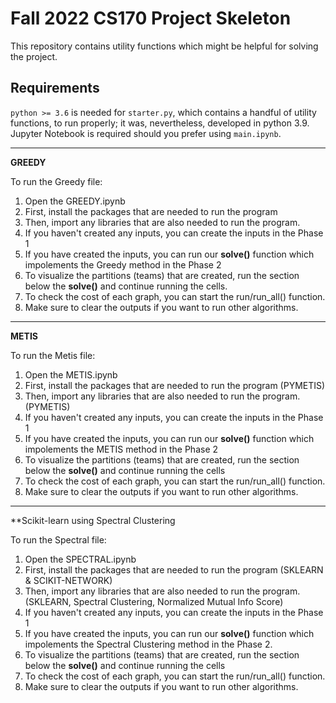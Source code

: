 # Fall 2022 CS170 Project Skeleton
This repository contains utility functions which might be helpful for solving the project.

## Requirements
`python >= 3.6` is needed for `starter.py`, which contains a handful of utility functions, to run properly; it was, nevertheless, developed in python 3.9.  
Jupyter Notebook is required should you prefer using `main.ipynb`.
________________________________________________________________________________________________________________
**GREEDY**

To run the Greedy file:
1. Open the GREEDY.ipynb
2. First, install the packages that are needed to run the program
3. Then, import any libraries that are also needed to run the program.
4. If you haven't created any inputs, you can create the inputs in the Phase 1
5. If you have created the inputs, you can run our **solve()** function which impolements the Greedy method in the Phase 2
6. To visualize the partitions (teams) that are created, run the section below the **solve()** and continue running the cells.
7. To check the cost of each graph, you can start the run/run_all() function.
8. Make sure to clear the outputs if you want to run other algorithms.

________________________________________________________________________________________________________________
**METIS**

To run the Metis file:
1. Open the METIS.ipynb
2. First, install the packages that are needed to run the program (PYMETIS)
3. Then, import any libraries that are also needed to run the program. (PYMETIS)
4. If you haven't created any inputs, you can create the inputs in the Phase 1 
5. If you have created the inputs, you can run our **solve()** function which impolements the METIS method in the Phase 2
6. To visualize the partitions (teams) that are created, run the section below the **solve()** and continue running the cells
7. To check the cost of each graph, you can start the run/run_all() function. 
8. Make sure to clear the outputs if you want to run other algorithms.

________________________________________________________________________________________________________________
**Scikit-learn using Spectral Clustering

To run the Spectral file:
1. Open the SPECTRAL.ipynb
2. First, install the packages that are needed to run the program (SKLEARN & SCIKIT-NETWORK)
3. Then, import any libraries that are also needed to run the program. (SKLEARN, Spectral Clustering, Normalized Mutual Info Score)
4. If you haven't created any inputs, you can create the inputs in the Phase 1 
5. If you have created the inputs, you can run our **solve()** function which impolements the Spectral Clustering method in the Phase 2. 
6. To visualize the partitions (teams) that are created, run the section below the **solve()** and continue running the cells
7. To check the cost of each graph, you can start the run/run_all() function. 
8. Make sure to clear the outputs if you want to run other algorithms.

